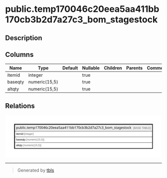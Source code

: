 # public.temp170046c20eea5aa411bb170cb3b2d7a27c3_bom_stagestock

## Description

## Columns

| Name | Type | Default | Nullable | Children | Parents | Comment |
| ---- | ---- | ------- | -------- | -------- | ------- | ------- |
| itemid | integer |  | true |  |  |  |
| baseqty | numeric(15,5) |  | true |  |  |  |
| altqty | numeric(15,5) |  | true |  |  |  |

## Relations

![er](public.temp170046c20eea5aa411bb170cb3b2d7a27c3_bom_stagestock.svg)

---

> Generated by [tbls](https://github.com/k1LoW/tbls)
